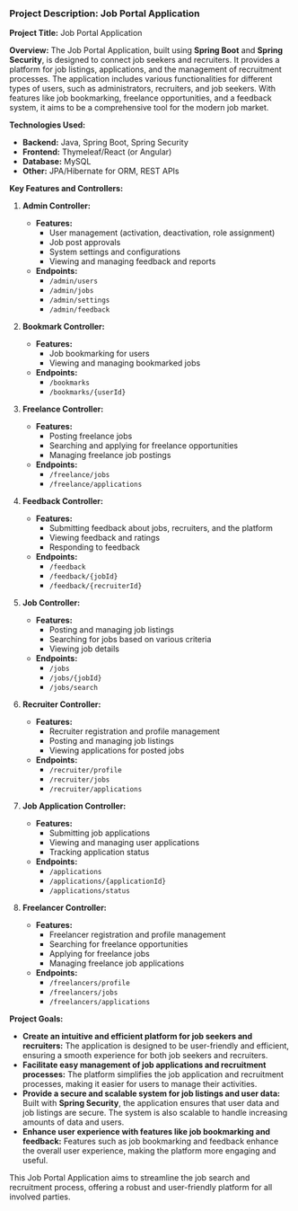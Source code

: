 ### Project Description: Job Portal Application

**Project Title:** Job Portal Application

**Overview:**
The Job Portal Application, built using **Spring Boot** and **Spring Security**, is designed to connect job seekers and recruiters. It provides a platform for job listings, applications, and the management of recruitment processes. The application includes various functionalities for different types of users, such as administrators, recruiters, and job seekers. With features like job bookmarking, freelance opportunities, and a feedback system, it aims to be a comprehensive tool for the modern job market.

**Technologies Used:**
- **Backend:** Java, Spring Boot, Spring Security
- **Frontend:** Thymeleaf/React (or Angular)
- **Database:** MySQL
- **Other:** JPA/Hibernate for ORM, REST APIs

**Key Features and Controllers:**

1. **Admin Controller:**
   - **Features:**
     - User management (activation, deactivation, role assignment)
     - Job post approvals
     - System settings and configurations
     - Viewing and managing feedback and reports
   - **Endpoints:**
     - `/admin/users`
     - `/admin/jobs`
     - `/admin/settings`
     - `/admin/feedback`

2. **Bookmark Controller:**
   - **Features:**
     - Job bookmarking for users
     - Viewing and managing bookmarked jobs
   - **Endpoints:**
     - `/bookmarks`
     - `/bookmarks/{userId}`

3. **Freelance Controller:**
   - **Features:**
     - Posting freelance jobs
     - Searching and applying for freelance opportunities
     - Managing freelance job postings
   - **Endpoints:**
     - `/freelance/jobs`
     - `/freelance/applications`

4. **Feedback Controller:**
   - **Features:**
     - Submitting feedback about jobs, recruiters, and the platform
     - Viewing feedback and ratings
     - Responding to feedback
   - **Endpoints:**
     - `/feedback`
     - `/feedback/{jobId}`
     - `/feedback/{recruiterId}`

5. **Job Controller:**
   - **Features:**
     - Posting and managing job listings
     - Searching for jobs based on various criteria
     - Viewing job details
   - **Endpoints:**
     - `/jobs`
     - `/jobs/{jobId}`
     - `/jobs/search`

6. **Recruiter Controller:**
   - **Features:**
     - Recruiter registration and profile management
     - Posting and managing job listings
     - Viewing applications for posted jobs
   - **Endpoints:**
     - `/recruiter/profile`
     - `/recruiter/jobs`
     - `/recruiter/applications`

7. **Job Application Controller:**
   - **Features:**
     - Submitting job applications
     - Viewing and managing user applications
     - Tracking application status
   - **Endpoints:**
     - `/applications`
     - `/applications/{applicationId}`
     - `/applications/status`

8. **Freelancer Controller:**
   - **Features:**
     - Freelancer registration and profile management
     - Searching for freelance opportunities
     - Applying for freelance jobs
     - Managing freelance job applications
   - **Endpoints:**
     - `/freelancers/profile`
     - `/freelancers/jobs`
     - `/freelancers/applications`

**Project Goals:**
- **Create an intuitive and efficient platform for job seekers and recruiters:** The application is designed to be user-friendly and efficient, ensuring a smooth experience for both job seekers and recruiters.
- **Facilitate easy management of job applications and recruitment processes:** The platform simplifies the job application and recruitment processes, making it easier for users to manage their activities.
- **Provide a secure and scalable system for job listings and user data:** Built with **Spring Security**, the application ensures that user data and job listings are secure. The system is also scalable to handle increasing amounts of data and users.
- **Enhance user experience with features like job bookmarking and feedback:** Features such as job bookmarking and feedback enhance the overall user experience, making the platform more engaging and useful.

This Job Portal Application aims to streamline the job search and recruitment process, offering a robust and user-friendly platform for all involved parties.

